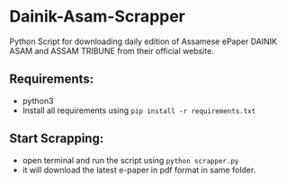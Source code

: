 # Dainik-Asam-Scrapper
Python Script for downloading daily edition of Assamese ePaper DAINIK ASAM and ASSAM TRIBUNE from their official website.


## Requirements:
- python3
- Install all requirements using `pip install -r requirements.txt`

## Start Scrapping:
- open terminal and run the script using `python scrapper.py`
- it will download the latest e-paper in pdf format in same folder.
